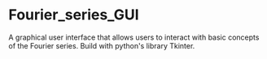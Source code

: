 # Fourier_series_GUI
A graphical user interface that allows users to interact with basic concepts of the Fourier series. Build with python's library Tkinter.  
